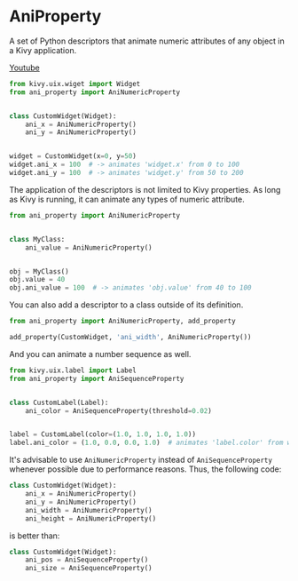 # AniProperty

A set of Python descriptors that animate numeric attributes of any object in a Kivy application.

[Youtube](https://youtu.be/AI8YF3LvNqU)

```python
from kivy.uix.wiget import Widget
from ani_property import AniNumericProperty


class CustomWidget(Widget):
    ani_x = AniNumericProperty()
    ani_y = AniNumericProperty()


widget = CustomWidget(x=0, y=50)
widget.ani_x = 100  # -> animates 'widget.x' from 0 to 100
widget.ani_y = 100  # -> animates 'widget.y' from 50 to 200
```

The application of the descriptors is not limited to Kivy properties.
As long as Kivy is running, it can animate any types of numeric attribute.

```python
from ani_property import AniNumericProperty


class MyClass:
    ani_value = AniNumericProperty()


obj = MyClass()
obj.value = 40
obj.ani_value = 100  # -> animates 'obj.value' from 40 to 100
```

You can also add a descriptor to a class outside of its definition. 

```python
from ani_property import AniNumericProperty, add_property

add_property(CustomWidget, 'ani_width', AniNumericProperty())
```

And you can animate a number sequence as well.

```python
from kivy.uix.label import Label
from ani_property import AniSequenceProperty


class CustomLabel(Label):
    ani_color = AniSequenceProperty(threshold=0.02)


label = CustomLabel(color=(1.0, 1.0, 1.0, 1.0))
label.ani_color = (1.0, 0.0, 0.0, 1.0)  # animates 'label.color' from white to red
```

It's advisable to use `AniNumericProperty` instead of `AniSequenceProperty` whenever possible due to performance reasons.
Thus, the following code:

```python
class CustomWidget(Widget):
    ani_x = AniNumericProperty()
    ani_y = AniNumericProperty()
    ani_width = AniNumericProperty()
    ani_height = AniNumericProperty()
```

is better than:

```python
class CustomWidget(Widget):
    ani_pos = AniSequenceProperty()
    ani_size = AniSequenceProperty()
```
